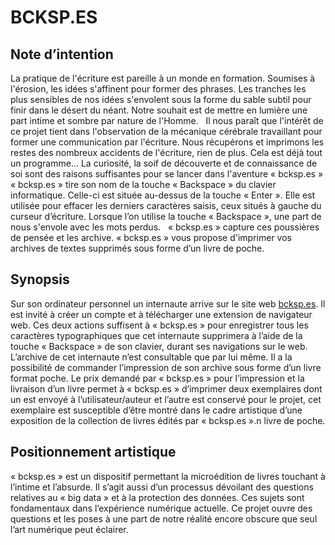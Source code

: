 
# BCKSP.ES
## Note d’intention

La pratique de l'écriture est pareille à un monde en formation. Soumises à l'érosion, les idées s'affinent pour former des phrases. Les tranches les plus sensibles de nos idées s'envolent sous la forme du sable subtil pour finir dans le désert du néant.
Notre souhait est de mettre en lumière une part intime et sombre par nature de l'Homme.  
Il nous paraît que l'intérêt de ce projet tient dans l'observation de la mécanique cérébrale travaillant pour former une communication par l'écriture. Nous récupérons et imprimons les restes des nombreux accidents de l'écriture, rien de plus. Cela est déjà tout un programme... La curiosité, la soif de découverte et de connaissance de soi sont des raisons suffisantes pour se lancer dans l'aventure « bcksp.es »
« bcksp.es » tire son nom de la touche « Backspace » du clavier informatique. Celle-ci est située au-dessus de la touche « Enter ». Elle est utilisée pour effacer les derniers caractères saisis, ceux situés à gauche du curseur d’écriture.
Lorsque l’on utilise la touche « Backspace », une part de nous s'envole avec les mots perdus.   « bcksp.es » capture ces poussières de pensée et les archive. « bcksp.es » vous propose d'imprimer vos archives de textes supprimés sous forme d’un livre de poche.

## Synopsis
Sur son ordinateur personnel un internaute arrive sur le site web [bcksp.es](http://bcksp.es). Il est invité à créer un compte et à télécharger une extension de navigateur web. Ces deux actions suffisent à « bcksp.es » pour enregistrer tous les caractères typographiques que cet internaute supprimera à l’aide de la touche « Backspace » de son clavier, durant ses navigations sur le web. L’archive de cet internaute n’est consultable que par lui même. Il a la possibilité de commander l’impression de son archive sous forme d’un livre format poche. Le prix demandé par « bcksp.es » pour l’impression et la livraison d’un livre permet à « bcksp.es » d’imprimer deux exemplaires dont un est envoyé à l’utilisateur/auteur et l’autre est conservé pour le projet, cet exemplaire est susceptible d’être montré dans le cadre artistique d’une exposition de la collection de livres édités par « bcksp.es ».n livre de poche.

## Positionnement artistique
« bcksp.es » est un dispositif permettant la microédition de livres touchant à l’intime et l’absurde. Il s’agit aussi d’un processus dévoilant des questions relatives au « big data » et à la protection des données. Ces sujets sont fondamentaux dans l’expérience numérique actuelle. Ce projet ouvre des questions et les poses à une part de notre réalité encore obscure que seul l’art numérique peut éclairer.
